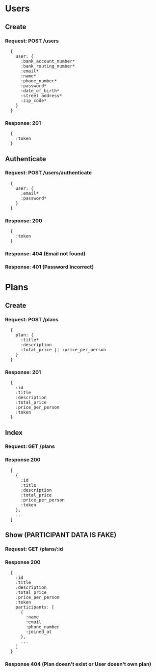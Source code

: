 # Users

## Create

### Request: POST /users
<pre>
  {
    user: {
      :bank_account_number*
      :bank_routing_number*
      :email*
      :name*
      :phone_number*
      :password*
      :date_of_birth*
      :street_address*
      :zip_code*
    }
  }
</pre>

### Response: 201
<pre>
  {
    :token
  }
</pre>

## Authenticate

### Request: POST /users/authenticate
<pre>
  {
    user: {
      :email*
      :password*
    }
  }
</pre>

### Response: 200
<pre>
  {
    :token
  }
</pre>

### Response: 404 (Email not found)

### Response: 401 (Password Incorrect)

# Plans

## Create

### Request: POST /plans
<pre>
  {
    plan: {
      :title*
      :description
      :total_price || :price_per_person
    }
  }
</pre>

### Response: 201
<pre>
  {
    :id
    :title
    :description
    :total_price
    :price_per_person
    :token
  }
</pre>

## Index

### Request: GET /plans

### Response 200

<pre>
  [
    {
      :id
      :title
      :description
      :total_price
      :price_per_person
      :token
    },
    ...
  ]
</pre>

## Show (PARTICIPANT DATA IS FAKE)

### Request: GET /plans/:id

### Response 200

<pre>
  {
    :id
    :title
    :description
    :total_price
    :price_per_person
    :token
    participants: [
      {
        :name
        :email
        :phone_number
        :joined_at
      },
      ...
    ]
  }
</pre>

### Response 404 (Plan doesn't exist or User doesn't own plan)
